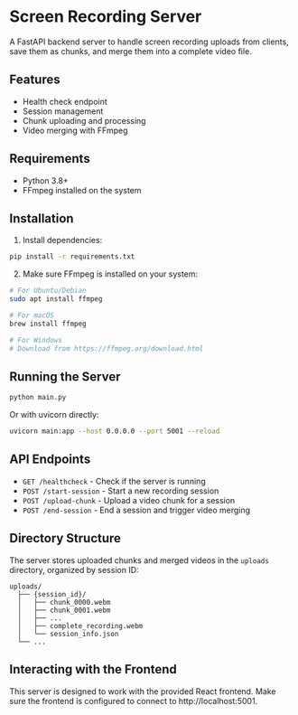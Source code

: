 # Screen Recording Server

A FastAPI backend server to handle screen recording uploads from clients, save them as chunks, and merge them into a complete video file.

## Features

- Health check endpoint
- Session management
- Chunk uploading and processing
- Video merging with FFmpeg

## Requirements

- Python 3.8+
- FFmpeg installed on the system

## Installation

1. Install dependencies:

```bash
pip install -r requirements.txt
```

2. Make sure FFmpeg is installed on your system:

```bash
# For Ubuntu/Debian
sudo apt install ffmpeg

# For macOS
brew install ffmpeg

# For Windows
# Download from https://ffmpeg.org/download.html
```

## Running the Server

```bash
python main.py
```

Or with uvicorn directly:

```bash
uvicorn main:app --host 0.0.0.0 --port 5001 --reload
```

## API Endpoints

- `GET /healthcheck` - Check if the server is running
- `POST /start-session` - Start a new recording session
- `POST /upload-chunk` - Upload a video chunk for a session
- `POST /end-session` - End a session and trigger video merging

## Directory Structure

The server stores uploaded chunks and merged videos in the `uploads` directory, organized by session ID:

```
uploads/
  ├── {session_id}/
  │   ├── chunk_0000.webm
  │   ├── chunk_0001.webm
  │   ├── ...
  │   ├── complete_recording.webm
  │   └── session_info.json
  └── ...
```

## Interacting with the Frontend

This server is designed to work with the provided React frontend. Make sure the frontend is configured to connect to http://localhost:5001.
